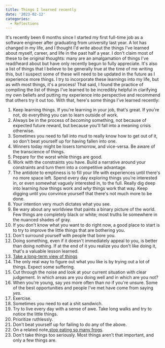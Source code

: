 ```yaml
---
title: Things I learned recently
date: '2023-02-12'
categories:
  - Reflections
---
```


It's recently been 6 months since I started my first full-time job as a software engineer after graduating from university last year. A lot has changed in my life, and I thought I'd write about the things I've learned about myself, career, and life in the past half a year. I don't claim most of these to be original thoughts: many are an amalgamation of things I've read/heard about but have only recently begun to fully appreciate. It's also a list of things that I believe to be generally true at the time of me writing this, but I suspect some of these will need to be updated in the future as I experience more things. I try to incorporate these learnings into my life, but as with most things, it's a process! That said, I found the practice of compiling the list of things I've learned to be incredibly helpful in clarifying my own beliefs and putting my experience into perspective and recommend that others try it out too. With that, here's some things I've learned recently:

1. Keep learning things. If you're learning in your job, that's great. If you're not, do everything you can to learn outside of work.
2. Always be in the process of *becoming* something, not because of expected future reward, but because you'll fall into a meaning crisis otherwise.
3. Sometimes you need to fall into mud to really know how to get out of it, so don't beat yourself up for having fallen into one.
4. Winners today might be losers tomorrow, and vice-versa. Be aware of the transcience of things. 
5. Prepare for the worst while things are good.
6. Work with the constraints you have. Build a narrative around your constraints and turn them into a competitive advantage.
7. The antidote to emptiness is to fill your life with experiences until there's no more space left. Spend every day exploring things you're interested in, or even somewhat vaguely interested in, to the full. Really dig deep into learning *how* things work and *why* things work that way. Keep digging until you convince yourself that there's not much more to be done. 
8. Your intention very much dictates what you see. 
9. Be wary about any worldview that paints a binary picture of the world. Few things are completely black or white; most truths lie somewhere in the nuanced shades of gray.
10. If you don't know what you want to do right now, a good place to start is to try to improve the little things that are bothering you.
11. Don't surround yourself with people that bore you.
12. Doing something, even if it doesn't immediately appeal to you, is better than doing nothing. If at the end of it you realize you don't like doing it, that's a valuable lesson learned. 
13. [Take a long-term view of things](https://norvig.com/21-days.html)
14. The only real way to figure out what you like is by trying out a lot of things. Expect some suffering.
15. Cut through the noise and look at your current situation with clear judgement. In which areas are you doing well and in which are you not? 
16. When you're young, say *yes* more often than *no* if you're unsure. Some of the best opportunities and people I've met have come from saying *yes*.
17. Exercise.
18. Sometimes you need to eat a shit sandwich.
19. Try to live every day with a sense of awe. Take long walks and try to notice the little things.
20. Prioritize ruthlessly.
21. Don't beat yourself up for failing to do any of the above. 
22. On a related note,[stop eating so many frogs](https://experimentalhistory.substack.com/p/excuse-me-but-why-are-you-eating).
23. Don't take things too seriously. Most things aren't that important, and only a few things are.
